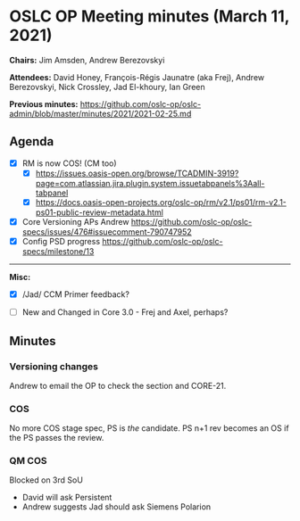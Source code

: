 # OSLC OP Meeting minutes (March 11, 2021)

**Chairs:** Jim Amsden, Andrew Berezovskyi

**Attendees:** David Honey, François-Régis Jaunatre (aka Frej), Andrew Berezovskyi, Nick Crossley, Jad El-khoury, Ian Green

**Previous minutes:** https://github.com/oslc-op/oslc-admin/blob/master/minutes/2021/2021-02-25.md

## Agenda

- [x] RM is now COS! (CM too)
    - [x] https://issues.oasis-open.org/browse/TCADMIN-3919?page=com.atlassian.jira.plugin.system.issuetabpanels%3Aall-tabpanel
    - [x] https://docs.oasis-open-projects.org/oslc-op/rm/v2.1/ps01/rm-v2.1-ps01-public-review-metadata.html
- [x] Core Versioning APs Andrew https://github.com/oslc-op/oslc-specs/issues/476#issuecomment-790747952
- [x] Config PSD progress https://github.com/oslc-op/oslc-specs/milestone/13

---

**Misc:**

- [x] /Jad/ CCM Primer feedback?
- [ ] New and Changed in Core 3.0 - Frej and Axel, perhaps?


## Minutes

### Versioning changes

Andrew to email the OP to check the section and CORE-21.

### COS

No more COS stage spec, PS is *the* candidate. PS n+1 rev becomes an OS if the PS passes the review.

### QM COS

Blocked on 3rd SoU

- David will ask Persistent
- Andrew suggests Jad should ask Siemens Polarion
